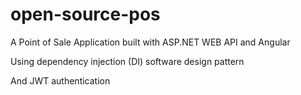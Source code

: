 # open-source-pos
A Point of Sale Application built with ASP.NET WEB API and Angular

Using  dependency injection (DI) software design pattern

And JWT authentication
